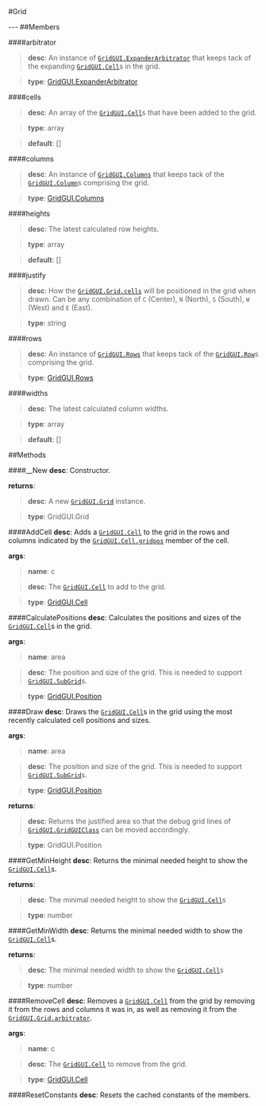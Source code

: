 #Grid
<figure markdown="1">

</figure>
---
##Members

####arbitrator

> **desc**: An instance of [`GridGUI.ExpanderArbitrator`](../ExpanderArbitrator/) that keeps tack of the expanding [`GridGUI.Cell`](../Cell/)s in the grid.

> **type**: [GridGUI.ExpanderArbitrator](../ExpanderArbitrator/)

####cells

> **desc**: An array of the [`GridGUI.Cell`](../Cell/)s that have been added to the grid.

> **type**: array

> **default**: []

####columns

> **desc**: An instance of [`GridGUI.Columns`](../Columns/) that keeps tack of the [`GridGUI.Column`](../Column/)s comprising the grid.

> **type**: [GridGUI.Columns](../Columns/)

####heights

> **desc**: The latest calculated row heights.

> **type**: array

> **default**: []

####justify

> **desc**: How the [`GridGUI.Grid.cells`](../Grid/#cells) will be positioned in the grid when drawn. Can be any combination of `C` (Center), `N` (North), `S` (South), `W` (West) and `E` (East).

> **type**: string

####rows

> **desc**: An instance of [`GridGUI.Rows`](../Rows/) that keeps tack of the [`GridGUI.Row`](../Row/)s comprising the grid.

> **type**: [GridGUI.Rows](../Rows/)

####widths

> **desc**: The latest calculated column widths.

> **type**: array

> **default**: []

##Methods

####__New
**desc**: Constructor.

**returns**:

> **desc**: A new [`GridGUI.Grid`](../Grid/) instance.

> **type**: GridGUI.Grid

####AddCell
**desc**: Adds a [`GridGUI.Cell`](../Cell/) to the grid in the rows and columns indicated by the [`GridGUI.Cell.gridpos`](../Cell/#gridpos) member of the cell.

**args**:

> **name**: c

> **desc**: The [`GridGUI.Cell`](../Cell/) to add to the grid.

> **type**: [GridGUI.Cell](../Cell/)

####CalculatePositions
**desc**: Calculates the positions and sizes of the [`GridGUI.Cell`](../Cell/)s in the grid.

**args**:

> **name**: area

> **desc**: The position and size of the grid. This is needed to support [`GridGUI.SubGrid`](../SubGrid/)s.

> **type**: [GridGUI.Position](../Position/)

####Draw
**desc**: Draws the [`GridGUI.Cell`](../Cell/)s in the grid using the most recently calculated cell positions and sizes.

**args**:

> **name**: area

> **desc**: The position and size of the grid. This is needed to support [`GridGUI.SubGrid`](../SubGrid/)s.

> **type**: [GridGUI.Position](../Position/)

**returns**:

> **desc**: Returns the justified area so that the debug grid lines of [`GridGUI.GridGUIClass`](../GridGUIClass/) can be moved accordingly.

> **type**: GridGUI.Position

####GetMinHeight
**desc**: Returns the minimal needed height to show the [`GridGUI.Cell`](../Cell/)s.

**returns**:

> **desc**: The minimal needed height to show the [`GridGUI.Cell`](../Cell/)s

> **type**: number

####GetMinWidth
**desc**: Returns the minimal needed width to show the [`GridGUI.Cell`](../Cell/)s.

**returns**:

> **desc**: The minimal needed width to show the [`GridGUI.Cell`](../Cell/)s

> **type**: number

####RemoveCell
**desc**: Removes a [`GridGUI.Cell`](../Cell/) from the grid by removing it from the rows and columns it was in, as well as removing it from the [`GridGUI.Grid.arbitrator`](../Grid/#arbitrator).

**args**:

> **name**: c

> **desc**: The [`GridGUI.Cell`](../Cell/) to remove from the grid.

> **type**: [GridGUI.Cell](../Cell/)

####ResetConstants
**desc**: Resets the cached constants of the members.

